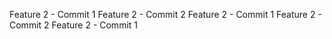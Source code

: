 Feature 2 - Commit 1
Feature 2 - Commit 2
Feature 2 - Commit 1
Feature 2 - Commit 2
Feature 2 - Commit 1
